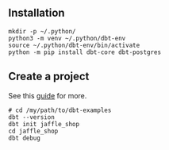 ## Installation

```
mkdir -p ~/.python/
python3 -m venv ~/.python/dbt-env
source ~/.python/dbt-env/bin/activate
python -m pip install dbt-core dbt-postgres
```
## Create a project

See this [guide](https://docs.getdbt.com/guides/manual-install?step=3) for more.

```
# cd /my/path/to/dbt-examples
dbt --version
dbt init jaffle_shop
cd jaffle_shop
dbt debug
```
